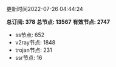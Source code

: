 更新时间2022-07-26 04:44:24

**总订阅: 378**
**总节点: 13567**
**有效节点: 2747**
- ss节点: 652
- v2ray节点: 1848
- trojan节点: 231
- ssr节点: 16
